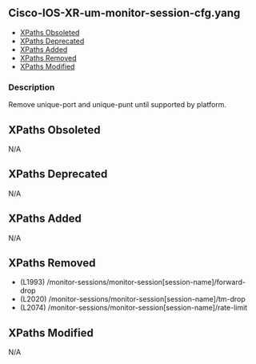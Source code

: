 ## Cisco-IOS-XR-um-monitor-session-cfg.yang

- [XPaths Obsoleted](#xpaths-obsoleted)
- [XPaths Deprecated](#xpaths-deprecated)
- [XPaths Added](#xpaths-added)
- [XPaths Removed](#xpaths-removed)
- [XPaths Modified](#xpaths-modified)

### Description

Remove unique-port and unique-punt until supported by platform.

## XPaths Obsoleted

N/A

## XPaths Deprecated

N/A

## XPaths Added

N/A

## XPaths Removed

- (L1993)	/monitor-sessions/monitor-session[session-name]/forward-drop
- (L2020)	/monitor-sessions/monitor-session[session-name]/tm-drop
- (L2074)	/monitor-sessions/monitor-session[session-name]/rate-limit

## XPaths Modified

N/A

